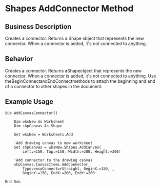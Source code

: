 # Shapes AddConnector Method

## Business Description
Creates a connector. Returns a Shape object that represents the new connector. When a connector is added, it's not connected to anything.

## Behavior
Creates a connector. Returns aShapeobject that represents the new connector. When a connector is added, it's not connected to anything. Use theBeginConnectandEndConnectmethods to attach the beginning and end of a connector to other shapes in the document.

## Example Usage
```vba
Sub AddCanvasConnector() 
 
    Dim wksNew As Worksheet 
    Dim shpCanvas As Shape 
 
    Set wksNew = Worksheets.Add 
 
    'Add drawing canvas to new worksheet 
    Set shpCanvas = wksNew.Shapes.AddCanvas( _ 
        Left:=150, Top:=150, Width:=200, Height:=300) 
 
    'Add connector to the drawing canvas 
    shpCanvas.CanvasItems.AddConnector_ 
        Type:=msoConnectorStraight, BeginX:=150, _ 
        BeginY:=150, EndX:=200, EndY:=200 
 
End Sub
```